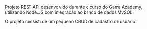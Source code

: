 Projeto REST API desenvolvido durante o curso do Gama Academy, utilizando Node.JS com integração ao banco de dados MySQL.

O projeto consisti de um pequeno CRUD de cadastro de usuário.